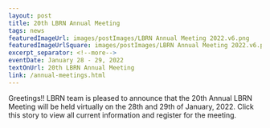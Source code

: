 ```yaml
---
layout: post
title: 20th LBRN Annual Meeting
tags: news
featuredImageUrl: images/postImages/LBRN Annual Meeting 2022.v6.png
featuredImageUrlSquare: images/postImages/LBRN Annual Meeting 2022.v6.png
excerpt_separator: <!--more-->
eventDate: January 28 - 29, 2022
textOnUrl: 20th LBRN Annual Meeting
link: /annual-meetings.html
---
```

<p>Greetings!! LBRN team is pleased to announce that the 20th Annual LBRN Meeting will be held virtually on the 28th and 29th of January, 2022. Click this story to view all current information and register for the meeting.</p>